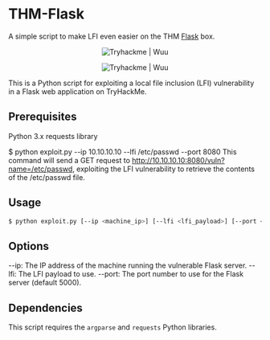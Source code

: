 # THM-Flask
A simple script to make LFI even easier on the THM [Flask](https://tryhackme.com/room/flask) box. 

<p align="center">
  <img src="https://tryhackme-badges.s3.amazonaws.com/wuu.png" alt="Tryhackme | Wuu"/>
</p>
<p align="center">
  <img src="https://raw.githubusercontent.com/csduncan06/THM-Flask/main/Screenshot%202023-01-28%20054330.png" alt="Tryhackme | Wuu"/>
</p>


This is a Python script for exploiting a local file inclusion (LFI) vulnerability in a Flask web application on TryHackMe.

## Prerequisites
Python 3.x
requests library


$ python exploit.py --ip 10.10.10.10 --lfi /etc/passwd --port 8080
This command will send a GET request to http://10.10.10.10:8080/vuln?name=/etc/passwd, exploiting the LFI vulnerability to retrieve the contents of the /etc/passwd file.

## Usage

```bash
$ python exploit.py [--ip <machine_ip>] [--lfi <lfi_payload>] [--port <port_number>]
```
## Options
--ip: The IP address of the machine running the vulnerable Flask server.
--lfi: The LFI payload to use.
--port: The port number to use for the Flask server (default 5000).

## Dependencies
This script requires the `argparse` and `requests` Python libraries.

